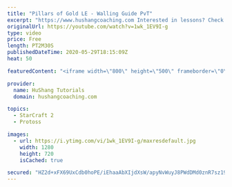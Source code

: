 ```yaml
---
title: "Pillars of Gold LE - Walling Guide PvT"
excerpt: "https://www.hushangcoaching.com Interested in lessons? Check out the website for more information ------------------------------------------------------------------------------------------------------- Want to support HuShang Tutorials directly? Patreon is a website where you can contribute a monthly"
originalUrl: https://youtube.com/watch?v=1wk_1EV9I-g
type: video
price: Free
length: PT2M30S
publishedDateTime: 2020-05-29T18:15:09Z
heat: 50

featuredContent: "<iframe width=\"800\" height=\"500\" frameborder=\"0\" src=\"https://www.youtube.com/embed/1wk_1EV9I-g\" allow=\"accelerometer; autoplay; encrypted-media; gyroscope; picture-in-picture\" allowfullscreen></iframe>"

provider:
  name: HuShang Tutorials
  domain: hushangcoaching.com

topics:
  - StarCraft 2
  - Protoss

images:
  - url: https://i.ytimg.com/vi/1wk_1EV9I-g/maxresdefault.jpg
    width: 1280
    height: 720
    isCached: true

secured: "HZ2d+xFX69UxCdb0hoPE/iEhaaAbXIjdXsW/apyNvWuyJ8PWdDMd0znR7sz19g5jBmhRBzHFX3JYnefL3tSOfTCmKGB9LrH9Q8lkJks6yi0PczAel9AhyUR61VkEaqCfDeOUIUdroP1WELTMMexWuI8w1+5jXg5xJg1aioTHazCtSpK+yTOz5mkkHbm+EqeCCYyefU0L7bRGcX8DWKE4SztamUOchDT2D6GxLJY3eDwiuy9KN3zajOUeKrysienherWNGZPYFqCRBVIXwnsJFe9EPqSlkdmoRfHMsxNSoUc3dbhvteA/dpc+DNUIYotWf6WoQOXVMqH+RMG77GOoOSi/vmGhC/15V6y5sc75pFGQXQyaIjRgp7avYlqeV6kmoAZV5W3VtJkiVlKo9mYc+0xQVQXvzRDwOQkpO/AlK9k=;+scCz0VrgWettwxeUxY7vQ=="
---
```



